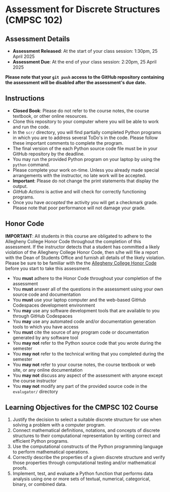 # Assessment for Discrete Structures (CMPSC 102)

## Assessment Details

+ **Assessment Released**: At the start of your class session: 1:30pm, 25 April 2025
+ **Assessment Due**: At the end of your class session: 2:20pm, 25 April 2025

**Please note that your `git push` access to the GitHub repository containing
the assessment will be disabled after the assessment's due date.**

## Instructions

+ **Closed Book**: Please do not refer to the course notes, the course textbook, or other online resources.
+ Clone this repository to your computer where you will be able to work and run the code.
+ In the `scr/` directory, you will find partially completed Python programs in which you are to address several ToDo's in the code. Please follow these important comments to complete the program.  
+ The final version of the each Python source code file must be in your GitHub repository by the deadline.
+ You may run the provided Python program on your laptop by using the `python` command.
+ Please complete your work on-time. Unless you already made special arrangements with the instructor, no late work will be accepted.
+ **Important**: Please do not change the print statements that display the output.
+ _GitHub Actions_ is active and will check for correctly functioning programs.
+ Once you have _accepted_ the activity you will get a checkmark grade. Please note that poor performance will not damage your grade.

## Honor Code

**IMPORTANT**: All students in this course are obligated to adhere to the
Allegheny College Honor Code throughout the completion of this assessment. If
the instructor detects that a student has committed a likely violation of the
Allegheny College Honor Code, then s/he will file a report with the Dean of
Students Office and furnish all details of the likely violation. Please be sure
to be familiar with the the [Allegheny College Honor Code](https://sites.allegheny.edu/about/honor-code/) before you start to take this assessment.

+ You **must** adhere to the Honor Code throughout your completion of the assessment
+ You **must** answer all of the questions in the assessment using your own source code and documentation
+ You **must** use your laptop computer and the web-based GitHub Codespaces development environment
+ You **may** use any software development tools that are available to you through GitHub Codespaces
+ You **may** use any automated code and/or documentation generation tools to which you have access
+ You **must** cite the source of any program code or documentation generated by any software tool
+ You **may not** refer to the Python source code that you wrote during the semester
+ You **may not** refer to the technical writing that you completed during the semester
+ You **may not** refer to your course notes, the course textbook or web site, or any online documentation
+ You **may not** discuss any aspect of the assessment with anyone except the course instructor
+ You **may not** modify any part of the provided source code in the `evalugator/` directory

## Learning Objectives for the **CMPSC 102** Course

1. Justify the decision to select a suitable discrete structure for use when solving a problem with a computer program.
2. Connect mathematical definitions, notations, and concepts of discrete structures to their computational representation by writing correct and efficient Python programs.
3. Use the computational constructs of the Python programming language to perform mathematical operations.
4. Correctly describe the properties of a given discrete structure and verify those properties through computational testing and/or mathematical proofs.
5. Implement, test, and evaluate a Python function that performs data analysis using one or more sets of textual, numerical, categorical, binary, or combined data.
